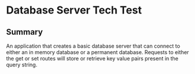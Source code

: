 # Database Server Tech Test

## Summary
An application that creates a basic database server that can connect to either an in memory database or a permanent database.
Requests to either the get or set routes will store or retrieve key value pairs present in the query string.

